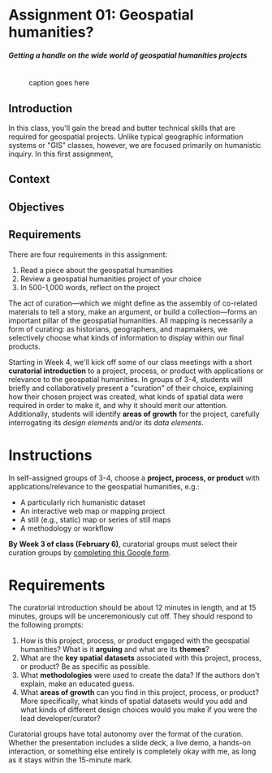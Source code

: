 # Assignment 01: Geospatial humanities?

##### Getting a handle on the wide world of geospatial humanities projects

<figure>
<img src="">
<figcaption>

caption goes here
</figcaption>
</figure>

## Introduction

In this class, you'll gain the bread and butter technical skills that are required for geospatial projects. Unlike typical geographic information systems or "GIS" classes, however, we are focused primarily on humanistic inquiry. In this first assignment, 

## Context

## Objectives



## Requirements

There are four requirements in this assignment:

1. Read a piece about the geospatial humanities
2. Review a geospatial humanities project of your choice
3. In 500-1,000 words, reflect on the project

The act of curation—which we might define as the assembly of co-related materials to tell a story, make an argument, or build a collection—forms an important pillar of the geospatial humanities. All mapping is necessarily a form of curating: as historians, geographers, and mapmakers, we selectively choose what kinds of information to display within our final products.

Starting in Week 4, we'll kick off some of our class meetings with a short **curatorial introduction** to a project, process, or product with applications or relevance to the geospatial humanities. In groups of 3-4, students will briefly and collaboratively present a "curation" of their choice, explaining how their chosen project was created, what kinds of spatial data were required in order to make it, and why it should merit our attention. Additionally, students will identify **areas of growth** for the project, carefully interrogating its *design elements* and/or its *data elements*.

# Instructions

In self-assigned groups of 3-4, choose a **project, process, or product** with applications/relevance to the geospatial humanities, e.g.:

* A particularly rich humanistic dataset
* An interactive web map or mapping project
* A still (e.g., static) map or series of still maps
* A methodology or workflow

**By Week 3 of class (February 6)**, curatorial groups must select their curation groups by [completing this Google form](https://forms.gle/NoXaqab6mZrR31ig6).

# Requirements

The curatorial introduction should be about 12 minutes in length, and at 15 minutes, groups will be unceremoniously cut off. They should respond to the following prompts:

1. How is this project, process, or product engaged with the geospatial humanities? What is it **arguing** and what are its **themes**?
2. What are the **key spatial datasets** associated with this project, process, or product? Be as specific as possible.
3. What **methodologies** were used to create the data? If the authors don't explain, make an educated guess.
4. What **areas of growth** can you find in this project, process, or product? More specifically, what kinds of spatial datasets would you add and what kinds of different design choices would you make if you were the lead developer/curator?

Curatorial groups have total autonomy over the format of the curation. Whether the presentation includes a slide deck, a live demo, a hands-on interaction, or something else entirely is completely okay with me, as long as it stays within the 15-minute mark.